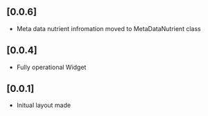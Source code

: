 ## [0.0.6]
* Meta data nutrient infromation moved to MetaDataNutrient class

## [0.0.4] 

* Fully operational Widget

## [0.0.1] 

* Initual layout made
